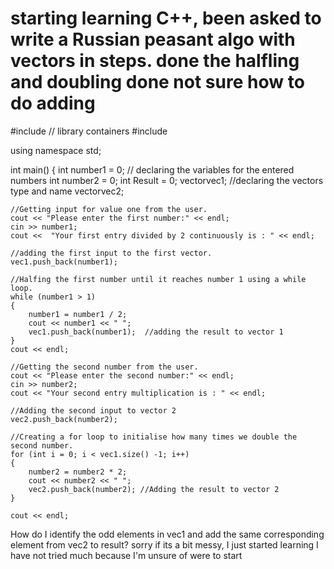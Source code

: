 
# starting learning C++, been asked to write a Russian peasant algo with vectors in steps. done the halfling and doubling done not sure how to do adding

#include <iostream> // library containers 
#include <vector>

using namespace std;

int main()
{
    int number1 = 0; // declaring the variables for the entered numbers
    int number2 = 0;
    int Result = 0;
    vector<int>vec1; //declaring the vectors type and name
    vector<int>vec2;


    //Getting input for value one from the user.
    cout << "Please enter the first number:" << endl;
    cin >> number1;
    cout <<  "Your first entry divided by 2 continuously is : " << endl;
    
    //adding the first input to the first vector.
    vec1.push_back(number1);  

    //Halfing the first number until it reaches number 1 using a while loop.
    while (number1 > 1)
    {
        number1 = number1 / 2;
        cout << number1 << " ";
        vec1.push_back(number1);  //adding the result to vector 1
    }
    cout << endl;

    //Getting the second number from the user.
    cout << "Please enter the second number:" << endl;
    cin >> number2;
    cout << "Your second entry multiplication is : " << endl;

    //Adding the second input to vector 2
    vec2.push_back(number2);

    //Creating a for loop to initialise how many times we double the second number.
    for (int i = 0; i < vec1.size() -1; i++)
    {
        number2 = number2 * 2;
        cout << number2 << " ";
        vec2.push_back(number2); //Adding the result to vector 2
    }

    cout << endl;


How do I identify the odd elements in vec1 and add the same corresponding element from vec2 to result?
sorry if its a bit messy, I just started learning
I have not tried much because I'm unsure of were to start

        